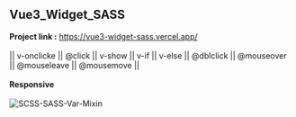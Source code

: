 ## Vue3_Widget_SASS
<b>Project link :</b>  https://vue3-widget-sass.vercel.app/ </br></br>
|| v-onclicke || @click || v-show || v-if || v-else || @dblclick || @mouseover || @mouseleave || @mousemove || </br></br>
<b>Responsive</b>
<br/><br/>
![SCSS-SASS-Var-Mixin](https://github.com/Mohsen-Ghandali/Vue3_Widget_SASS/blob/master/Vue.3%20-%20Widget.png?raw=true)

